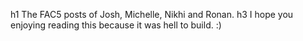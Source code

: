 h1 The FAC5 posts of Josh, Michelle, Nikhi and Ronan.
h3 I hope you enjoying reading this because it was hell to build. :)
